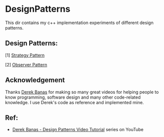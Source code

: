 # DesignPatterns
 This dir contains my c++ implementation experiments of different design patterns.
 ## Design Patterns:
  [1] [Strategy Pattern](https://github.com/DamienTian/DesignPatterns/tree/main/StrategyPattern)
  
  [2] [Observer Pattern](https://www.newthinktank.com/2012/08/observer-design-pattern-tutorial)

## Acknowledgement
Thanks [Derek Banas](https://www.youtube.com/user/derekbanas) for making so many great videos for helping people to know programming, software design and many other code-related knowledge. I use Derek's code as reference and implemented mine.

## Ref:
* [Derek Banas - Design Patterns Video Tutorial](https://www.youtube.com/watch?v=vNHpsC5ng_E&list=PLF206E906175C7E07) series on YouTube
